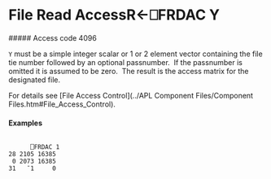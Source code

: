 




<h1 class="heading"><span class="name">File Read Access</span><span class="command">R←⎕FRDAC Y</span></h1>
##### Access code 4096


`Y` must be a simple integer scalar or 1 or 2 element vector containing the file tie number followed by an optional passnumber.  If the passnumber is omitted it is assumed to be zero.  The result is the access matrix for the designated file.


For details see [File Access Control](../APL Component Files/Component Files.htm#File_Access_Control).

#### Examples
```apl

      ⎕FRDAC 1
28 2105 16385
 0 2073 16385
31   ¯1     0
```



